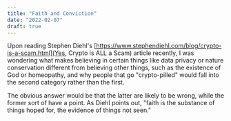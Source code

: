 ```yaml
---
title: "Faith and Conviction"
date: "2022-02-07"
draft: true
---
```


Upon reading Stephen Diehl's [https://www.stephendiehl.com/blog/crypto-is-a-scam.html](Yes, Crypto is ALL a Scam) article recently, I was wondering what makes believing in certain things like data privacy or nature conservation different from believing other things, such as the existence of God or homeopathy, and why people that go "crypto-pilled" would fall into the second category rather than the first.

The obvious answer would be that the latter are likely to be wrong, while the former sort of have a point. As Diehl points out, "faith is the substance of things hoped for, the evidence of things not seen."
